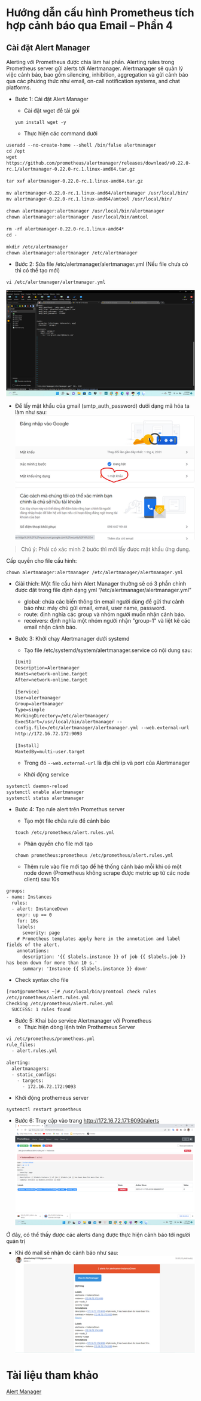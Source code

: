 # Hướng dẫn cấu hình Prometheus tích hợp cảnh báo qua Email – Phần 4
## Cài đặt Alert Manager
Alerting với Prometheus được chia làm hai phần. Alerting rules trong Prometheus server gửi alerts tới Alertmanager. Alertmanager sẽ quản lý việc cảnh báo, bao gồm silencing, inhibition, aggregation và gửi cảnh báo qua các phương thức như email, on-call notification systems, and chat platforms.
* Bước 1: Cài đặt Alert Manager
    * Cài đặt wget để tải gói
    ```
    yum install wget -y
    ```   



    * Thực hiện các command dưới 
```
useradd --no-create-home --shell /bin/false alertmanager
cd /opt
wget https://github.com/prometheus/alertmanager/releases/download/v0.22.0-rc.1/alertmanager-0.22.0-rc.1.linux-amd64.tar.gz

tar xvf alertmanager-0.22.0-rc.1.linux-amd64.tar.gz

mv alertmanager-0.22.0-rc.1.linux-amd64/alertmanager /usr/local/bin/
mv alertmanager-0.22.0-rc.1.linux-amd64/amtool /usr/local/bin/

chown alertmanager:alertmanager /usr/local/bin/alertmanager
chown alertmanager:alertmanager /usr/local/bin/amtool

rm -rf alertmanager-0.22.0-rc.1.linux-amd64*
cd -

mkdir /etc/alertmanager
chown alertmanager:alertmanager /etc/alertmanager
```       


* Bước 2: Sửa file /etc/alertmanager/alertmanager.yml (Nếu file chưa có thì có thể tạo mới)


```
vi /etc/alertmanager/alertmanager.yml
```

![](../C%C3%A0i%20%C4%91%E1%BA%B7t%20Prometheus/image/ima15.png)            
  * Để lấy mật khẩu của gmail (smtp_auth_password) dưới dạng mã hóa ta làm như sau:
![](../C%C3%A0i%20%C4%91%E1%BA%B7t%20Prometheus/image/ima29.jpg)
> Chú ý: Phải có xác minh 2 bước thì mới lấy được mật khẩu ứng dụng.

Cấp quyền cho file cấu hình:
```
chown alertmanager:alertmanager /etc/alertmanager/alertmanager.yml
```


* Giải thích: Một file cấu hình Alert Manager thường sẽ có 3 phần chính được đặt trong file định dạng yml “/etc/alertmanager/alertmanager.yml” 
    * global: chứa các biến thông tin email người dùng để gửi thư cảnh báo như: máy chủ gửi email, email, user name, password.
    * route: định nghĩa các group và nhóm người muốn nhận cảnh báo.
    * receivers: định nghĩa một nhóm người nhận "group-1" và liệt kê các email nhận cảnh báo.


* Bước 3: Khởi chạy Alertmanager dưới systemd   
    * Tạo file /etc/systemd/system/alertmanager.service có nội dung sau: 

    ```
    [Unit]
    Description=Alertmanager
    Wants=network-online.target
    After=network-online.target

    [Service]
    User=alertmanager
    Group=alertmanager
    Type=simple
    WorkingDirectory=/etc/alertmanager/
    ExecStart=/usr/local/bin/alertmanager --config.file=/etc/alertmanager/alertmanager.yml --web.external-url http://172.16.72.172:9093

    [Install]
    WantedBy=multi-user.target
    ```

    * Trong đó `--web.external-url` là địa chỉ ip và port của Alertmanager



    * Khởi động service

```
systemctl daemon-reload
systemctl enable alertmanager
systemctl status alertmanager
```      

* Bước 4: Tạo rule alert trên Promethus server
    * Tạo một file chứa rule để cảnh báo

  ```
  touch /etc/prometheus/alert.rules.yml
  ```


    * Phân quyền cho file mới tạo


  ```
  chown prometheus:prometheus /etc/prometheus/alert.rules.yml
  ```

    * Thêm rule vào file mới tạo để hệ thống cảnh báo mỗi khi có một node down (Prometheus không scrape được metric up từ các node client) sau 10s


```
groups:
- name: Instances
  rules:
  - alert: InstanceDown
    expr: up == 0
    for: 10s
    labels:
      severity: page
    # Prometheus templates apply here in the annotation and label fields of the alert.
    annotations:
      description: '{{ $labels.instance }} of job {{ $labels.job }} has been down for more than 10 s.'
      summary: 'Instance {{ $labels.instance }} down'
```


* Check syntax cho file 
```
[root@prometheus ~]# /usr/local/bin/promtool check rules /etc/prometheus/alert.rules.yml
Checking /etc/prometheus/alert.rules.yml
  SUCCESS: 1 rules found
```


* Bước 5: Khai báo service Alertmanager với Prometheus
    * Thực hiện dòng lệnh trên Prothemeus Server 
```
vi /etc/prometheus/prometheus.yml
rule_files:
  - alert.rules.yml

alerting:
  alertmanagers:
  - static_configs:
    - targets:
      - 172.16.72.172:9093
```

  * Khởi động prothemeus server


```
systemctl restart prometheus
```    

* Bước 6: Truy cập vào trang http://172.16.72.171:9090/alerts
![](../C%C3%A0i%20%C4%91%E1%BA%B7t%20Prometheus/image/ima16.png)       
 
Ở đây, có thể thấy được các alerts đang được thực hiện cảnh báo tới người quản trị
  * Khi đó mail sẽ nhận đc cảnh báo như sau:
  ![](../C%C3%A0i%20%C4%91%E1%BA%B7t%20Prometheus/image/ima27.jpg)    
# Tài liệu tham khảo
[Alert Manager](https://hocchudong.com/prometheus-tich-hop-canh-bao-qua-email-phan-4/)